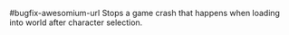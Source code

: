 #bugfix-awesomium-url
Stops a game crash that happens when loading into world after character selection.